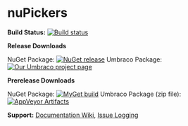 nuPickers
============

__Build Status:__ [![Build status](https://img.shields.io/appveyor/ci/jeavonleopold/nupickers/master.svg)](https://ci.appveyor.com/project/JeavonLeopold/nupickers/branch/master)

__Release Downloads__ 

NuGet Package: [![NuGet release](https://img.shields.io/nuget/v/nuPickers.svg)](https://www.nuget.org/packages/nuPickers) 
Umbraco Package: [![Our Umbraco project page](https://img.shields.io/badge/our-umbraco-orange.svg)](https://our.umbraco.org/projects/backoffice-extensions/nupickers) 

__Prerelease Downloads__ 

NuGet Package: [![MyGet build](https://img.shields.io/myget/nupickers/vpre/nuPickers.svg)](https://www.myget.org/gallery/nupickers)
Umbraco Package (zip file): [![AppVeyor Artifacts](https://img.shields.io/badge/appveyor-umbraco-orange.svg)](https://ci.appveyor.com/project/JeavonLeopold/nupickers/build/artifacts) 

__Support:__ [Documentation Wiki](https://github.com/uComponents/nuPickers/wiki), [Issue Logging](https://github.com/uComponents/nuPickers/issues)








